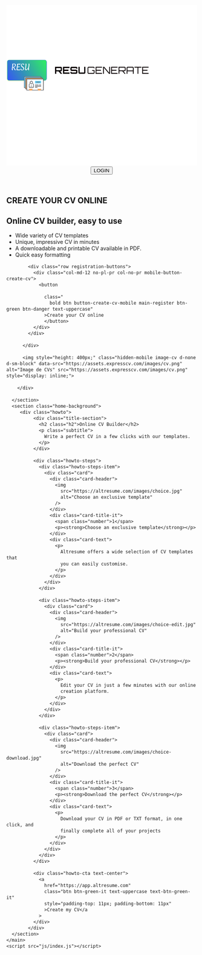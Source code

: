 <!DOCTYPE html>
<html lang="en">
  <head>
    <meta charset="UTF-8" />
    <meta http-equiv="X-UA-Compatible" content="IE=edge" />
    <meta name="viewport" content="width=device-width, initial-scale=1.0" />
    <link rel="stylesheet" href="css/style.css" />
    <link
      rel="stylesheet"
      href="https://maxcdn.bootstrapcdn.com/bootstrap/4.0.0/css/bootstrap.min.css"
      integrity="sha384-Gn5384xqQ1aoWXA+058RXPxPg6fy4IWvTNh0E263XmFcJlSAwiGgFAW/dAiS6JXm"
      crossorigin="anonymous"
    />
    <link
      rel="stylesheet"
      href="https://cdnjs.cloudflare.com/ajax/libs/font-awesome/4.7.0/css/font-awesome.min.css"
    />
    <title>Document</title>
  </head>
  <body>
    <header id="header">
      <div class="container fluid">
        <div class="logo">
          <img class="applicationLogo" src="assets/appIcon.png" alt="" />
        </div>
        <div class="login">
          <button id="loginButtonID">LOGIN</button>
        </div>
      </div>
    </header>
    <main class="main" id="main">
      <section  onscroll="scrollFunc()" class="visual-welcome-background" id="visual-welcome-background">
        <div  class="container">
          <div  class="slime-caption">
            <h1 class="bold m-16 white new-title">
              CREATE YOUR CV  ONLINE
            </h1>
            <h2 class=" bold m-16 h2-subtitle hide-mobile white">
              Online CV builder, easy to use
            </h2>
            <span class="only-mobile mt-30"></span>
            <ul class="tick-list m-16 white hide-mobile">
              <li>
                <i class="fa fa-check white"></i> Wide variety of CV templates
              </li>
              <li>
                <i class="fa fa-check white"></i> Unique, impressive CV in
                minutes
              </li>
              <li>
                <i class="fa fa-check white"></i> A downloadable and printable CV available in
                PDF.
              </li>
              <li><i class="fa fa-check white"></i> Quick easy formatting</li>
            </ul>

            <div class="row registration-buttons">
              <div class="col-md-12 no-pl-pr col-no-pr mobile-button-create-cv">
                <button
                  
                  class="
                    bold btn button-create-cv-mobile main-register btn-green btn-danger text-uppercase"
                  >Create your CV online
                  </button>
              </div>
            </div>
           
          </div>

          <img style="height: 400px;" class="hidden-mobile image-cv d-none d-sm-block" data-src="https://assets.expresscv.com/images/cv.png" alt="Image de CVs" src="https://assets.expresscv.com/images/cv.png" style="display: inline;">
          
        </div>
        
      </section>
      <section class="home-background">
         <div class="howto">
              <div class="title-section">
                <h2 class="h2">Online CV Builder</h2>
                <p class="subtitle">
                  Write a perfect CV in a few clicks with our templates.
                </p>
              </div>

              <div class="howto-steps">
                <div class="howto-steps-item">
                  <div class="card">
                    <div class="card-header">
                      <img
                        src="https://altresume.com/images/choice.jpg"
                        alt="Choose an exclusive template"
                      />
                    </div>
                    <div class="card-title-it">
                      <span class="number">1</span>
                      <p><strong>Choose an exclusive template</strong></p>
                    </div>
                    <div class="card-text">
                      <p>
                        Altresume offers a wide selection of CV templates that
                        you can easily customise.
                      </p>
                    </div>
                  </div>
                </div>

                <div class="howto-steps-item">
                  <div class="card">
                    <div class="card-header">
                      <img
                        src="https://altresume.com/images/choice-edit.jpg"
                        alt="Build your professional CV"
                      />
                    </div>
                    <div class="card-title-it">
                      <span class="number">2</span>
                      <p><strong>Build your professional CV</strong></p>
                    </div>
                    <div class="card-text">
                      <p>
                        Edit your CV in just a few minutes with our online
                        creation platform.
                      </p>
                    </div>
                  </div>
                </div>

                <div class="howto-steps-item">
                  <div class="card">
                    <div class="card-header">
                      <img
                        src="https://altresume.com/images/choice-download.jpg"
                        alt="Download the perfect CV"
                      />
                    </div>
                    <div class="card-title-it">
                      <span class="number">3</span>
                      <p><strong>Download the perfect CV</strong></p>
                    </div>
                    <div class="card-text">
                      <p>
                        Download your CV in PDF or TXT format, in one click, and
                        finally complete all of your projects
                      </p>
                    </div>
                  </div>
                </div>
              </div>

              <div class="howto-cta text-center">
                <a
                  href="https://app.altresume.com"
                  class="btn btn-green-it text-uppercase text-btn-green-it"
                  style="padding-top: 11px; padding-bottom: 11px"
                  >Create my CV</a
                >
              </div>
            </div>
      </section>
    </main>
    <script src="js/index.js"></script>
  </body>
</html>
